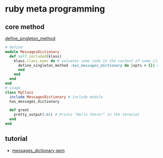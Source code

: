 ruby meta programming
====================


## core method

[define_singleton_method](http://ruby-doc.org/core-2.2.2/Object.html#method-i-define_singleton_method)

```ruby
# defind
module MessagesDictionary
  def self.included(klass)
    klass.class_exec do # valuates some code in the context of some class
      define_singleton_method :has_messages_dictionary do |opts = {}| # define has_messages_dictionary method by define_singleton_method
      end
    end
  end
end
# usage
class MyClass
  include MessagesDictionary # include module
  has_messages_dictionary

  def greet
    pretty_output(:hi) # Prints "Hello there!" in the terminal
  end
end
```

## tutorial

+ [messages_dictionary gem](https://www.sitepoint.com/learn-ruby-metaprogramming-for-great-good/)
